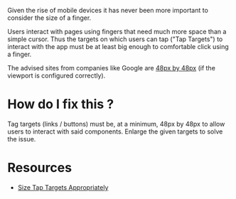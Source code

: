 Given the rise of mobile devices it has never been more important to consider the size of a finger.

Users interact with pages using fingers that need much more space than a simple cursor. Thus the targets on which users can tap ("Tap Targets") to interact with the app must be at least big enough to comfortable click using a finger.

The advised sites from companies like Google are [48px by 48px](https://developers.google.com/speed/docs/insights/SizeTapTargetsAppropriately) (if the viewport is configured correctly).

# How do I fix this ?

Tag targets (links / buttons) must be, at a minimum, 48px by 48px to allow users to interact with said components. Enlarge the given targets to solve the issue.

# Resources

* [Size Tap Targets Appropriately](https://developers.google.com/speed/docs/insights/SizeTapTargetsAppropriately)
